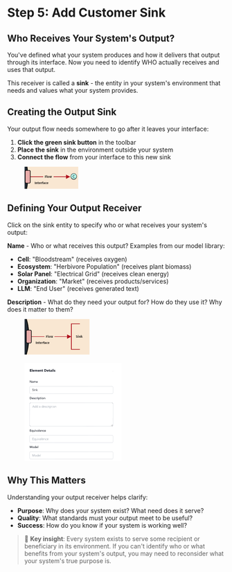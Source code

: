 # Step 5: Add Customer Sink

## Who Receives Your System's Output?

You've defined what your system produces and how it delivers that output through its interface. Now you need to identify WHO actually receives and uses that output.

This receiver is called a **sink** - the entity in your system's environment that needs and values what your system provides.

## Creating the Output Sink

Your output flow needs somewhere to go after it leaves your interface:

1. **Click the green sink button** in the toolbar
2. **Place the sink** in the environment outside your system
3. **Connect the flow** from your interface to this new sink

<figure><img src="../../.gitbook/assets/sink1.png" alt="" width="124"><figcaption></figcaption></figure>

## Defining Your Output Receiver

Click on the sink entity to specify who or what receives your system's output:

**Name** - Who or what receives this output? Examples from our model library:
- **Cell**: "Bloodstream" (receives oxygen)
- **Ecosystem**: "Herbivore Population" (receives plant biomass)  
- **Solar Panel**: "Electrical Grid" (receives clean energy)
- **Organization**: "Market" (receives products/services)
- **LLM**: "End User" (receives generated text)

**Description** - What do they need your output for? How do they use it? Why does it matter to them?

<figure><img src="../../.gitbook/assets/sink2 (1).png" alt="" width="150"><figcaption></figcaption></figure>

<figure><img src="../../.gitbook/assets/sink3 (1).png" alt="" width="224"><figcaption></figcaption></figure>

## Why This Matters

Understanding your output receiver helps clarify:
- **Purpose**: Why does your system exist? What need does it serve?
- **Quality**: What standards must your output meet to be useful?
- **Success**: How do you know if your system is working well?

> 🔑 **Key insight**: Every system exists to serve some recipient or beneficiary in its environment. If you can't identify who or what benefits from your system's output, you may need to reconsider what your system's true purpose is.

